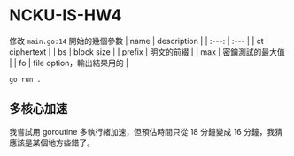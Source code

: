 # NCKU-IS-HW4
修改 `main.go:14` 開始的幾個參數
| name   | description               |
| :---:  | :---                      |
| ct     | ciphertext                |
| bs     | block size                |
| prefix | 明文的前綴                |
| max    | 密鑰測試的最大值          |
| fo     | file option，輸出結果用的 |
```
go run .
```

## 多核心加速
我嘗試用 goroutine 多執行緒加速，但預估時間只從 18 分鐘變成 16 分鐘，我猜應該是某個地方些錯了。
